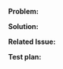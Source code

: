 <!-- **IMPORTANT: Please do not create a Pull Request without creating an issue first.** -->

**Problem:**

<!-- Explain the problem you are aiming to resolve in this PR. -->

**Solution:**

<!-- Example: When "Adding a function to do X", explain why it is necessary to have a way to do X. -->

**Related Issue:**

**Test plan:**

<!-- Make sure tests pass on the CI. -->
